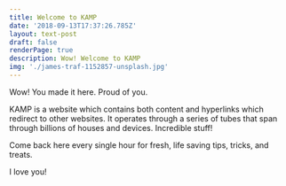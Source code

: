 ```yaml
---
title: Welcome to KAMP
date: '2018-09-13T17:37:26.785Z'
layout: text-post
draft: false
renderPage: true
description: Wow! Welcome to KAMP
img: './james-traf-1152857-unsplash.jpg'
---
```


Wow! You made it here. Proud of you.

KAMP is a website which contains both content and hyperlinks which redirect to other websites. It operates through a series of tubes that span through billions of houses and devices. Incredible stuff!

Come back here every single hour for fresh, life saving tips, tricks, and treats.

I love you!